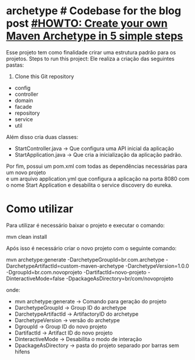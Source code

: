 # archetype	# Codebase for the blog post [#HOWTO: Create your own Maven Archetype in 5 simple steps](https://rieckpil.de/create-your-own-maven-archetype-in-5-simple-steps/)


Esse projeto tem como finalidade crirar uma estrutura padrão para os projetos.	Steps to run this project:
Ele realiza a criação das seguintes pastas:	

1. Clone this Git repository
- config
- controller
- domain
- facade
- repository
- service
- util

Além disso cria duas classes:

- StartController.java  -> Que configura uma API inicial da aplicação
- StartApplication.java -> Que cria a inicialização da aplicação padrão.

Por fim, possui um pom.xml com todas as dependências necessárias para um novo projeto 	
e um arquivo application.yml que configura a aplicação na porta 8080 com o nome Start Application e desabilita o service discovery do eureka.	

# Como utilizar	

Para utilizar é necessário baixar o projeto e executar o comando:	

mvn clean install	

Após isso é necessário criar o novo projeto com o seguinte comando:	

mvn archetype:generate -DarchetypeGroupId=br.com.archetype -DarchetypeArtifactId=custom-maven-archetype -DarchetypeVersion=1.0.0 -DgroupId=br.com.novoprojeto -DartifactId=novo-projeto -DinteractiveMode=false -DpackageAsDirectory=br/com/novoprojeto	

onde:	

- mvn archetype:generate -> Comando para geração do projeto	
- DarchetypeGroupId      -> Group ID do archetype	
- DarchetypeArtifactId   -> ArtifactoryID do archetype	
- DarchetypeVersion      -> versão do archetype	
- DgroupId               -> Group ID do novo projeto	
- DartifactId            -> Artifact ID do novo projeto	
- DinteractiveMode       -> Desabilita o modo de interação	
- DpackageAsDirectory    -> pasta do projeto separado por barras sem hifens
